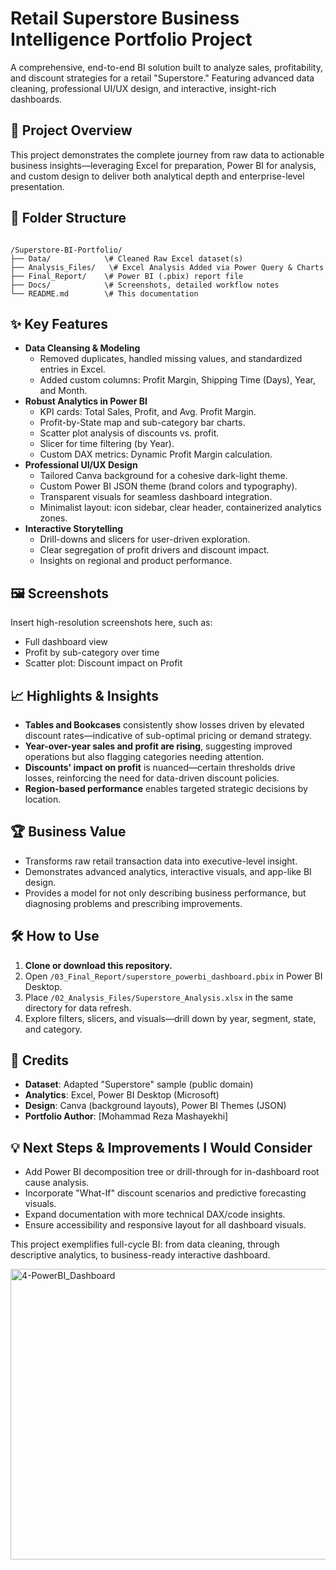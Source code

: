 
# Retail Superstore Business Intelligence Portfolio Project

A comprehensive, end-to-end BI solution built to analyze sales, profitability, and discount strategies for a retail "Superstore." Featuring advanced data cleaning, professional UI/UX design, and interactive, insight-rich dashboards.

## 🚀 Project Overview

This project demonstrates the complete journey from raw data to actionable business insights—leveraging Excel for preparation, Power BI for analysis, and custom design to deliver both analytical depth and enterprise-level presentation.

## 📂 Folder Structure

```

/Superstore-BI-Portfolio/
├── Data/            \# Cleaned Raw Excel dataset(s)
├── Analysis_Files/   \# Excel Analysis Added via Power Query & Charts
├── Final_Report/    \# Power BI (.pbix) report file
├── Docs/            \# Screenshots, detailed workflow notes
└── README.md        \# This documentation

```

## ✨ Key Features

- **Data Cleansing & Modeling**  
  - Removed duplicates, handled missing values, and standardized entries in Excel.
  - Added custom columns: Profit Margin, Shipping Time (Days), Year, and Month.
- **Robust Analytics in Power BI**  
  - KPI cards: Total Sales, Profit, and Avg. Profit Margin.
  - Profit-by-State map and sub-category bar charts.
  - Scatter plot analysis of discounts vs. profit.
  - Slicer for time filtering (by Year).
  - Custom DAX metrics: Dynamic Profit Margin calculation.
- **Professional UI/UX Design**  
  - Tailored Canva background for a cohesive dark-light theme.
  - Custom Power BI JSON theme (brand colors and typography).
  - Transparent visuals for seamless dashboard integration.
  - Minimalist layout: icon sidebar, clear header, containerized analytics zones.
- **Interactive Storytelling**  
  - Drill-downs and slicers for user-driven exploration.
  - Clear segregation of profit drivers and discount impact.
  - Insights on regional and product performance.

## 🖼️ Screenshots

Insert high-resolution screenshots here, such as:
- Full dashboard view
- Profit by sub-category over time
- Scatter plot: Discount impact on Profit


## 📈 Highlights & Insights

- **Tables and Bookcases** consistently show losses driven by elevated discount rates—indicative of sub-optimal pricing or demand strategy.
- **Year-over-year sales and profit are rising**, suggesting improved operations but also flagging categories needing attention.
- **Discounts' impact on profit** is nuanced—certain thresholds drive losses, reinforcing the need for data-driven discount policies.
- **Region-based performance** enables targeted strategic decisions by location.

## 🏆 Business Value

- Transforms raw retail transaction data into executive-level insight.
- Demonstrates advanced analytics, interactive visuals, and app-like BI design.
- Provides a model for not only describing business performance, but diagnosing problems and prescribing improvements.

## 🛠️ How to Use

1. **Clone or download this repository.**
2. Open `/03_Final_Report/superstore_powerbi_dashboard.pbix` in Power BI Desktop.
3. Place `/02_Analysis_Files/Superstore_Analysis.xlsx` in the same directory for data refresh.
4. Explore filters, slicers, and visuals—drill down by year, segment, state, and category.



## 📄 Credits

- **Dataset**: Adapted "Superstore" sample (public domain)
- **Analytics**: Excel, Power BI Desktop (Microsoft)
- **Design**: Canva (background layouts), Power BI Themes (JSON)
- **Portfolio Author**: [Mohammad Reza Mashayekhi]


## 💡 Next Steps & Improvements I Would Consider

- Add Power BI decomposition tree or drill-through for in-dashboard root cause analysis.
- Incorporate "What-If" discount scenarios and predictive forecasting visuals.
- Expand documentation with more technical DAX/code insights.
- Ensure accessibility and responsive layout for all dashboard visuals.

This project exemplifies full-cycle BI: from data cleaning, through descriptive analytics, to business-ready interactive dashboard.

<img width="828" height="465" alt="4-PowerBI_Dashboard" src="https://github.com/user-attachments/assets/d6e13b58-43dd-4bed-befd-0712e95b636a" />



